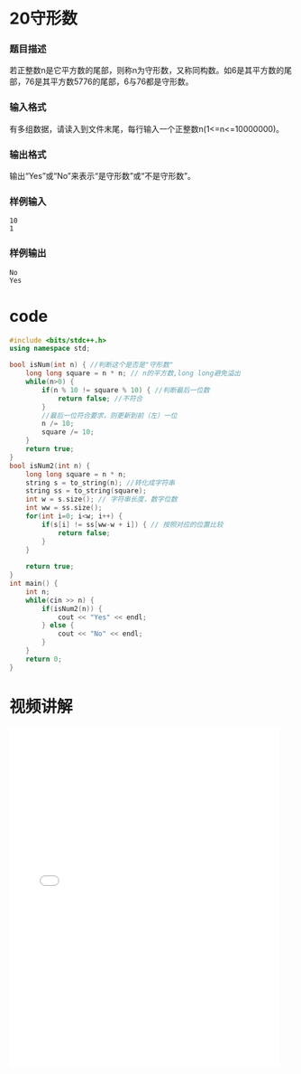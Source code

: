 # 20守形数

### 题目描述

若正整数n是它平方数的尾部，则称n为守形数，又称同构数。如6是其平方数的尾部，76是其平方数5776的尾部，6与76都是守形数。

### 输入格式

有多组数据，请读入到文件末尾，每行输入一个正整数n(1<=n<=10000000)。

### 输出格式

输出“Yes”或“No”来表示“是守形数”或“不是守形数”。

### 样例输入

```plaintext
10
1
```

### 样例输出

```plaintext
No
Yes
```

# code

```cpp
#include <bits/stdc++.h>
using namespace std;

bool isNum(int n) { //判断这个是否是"守形数"
	long long square = n * n; // n的平方数,long long避免溢出
	while(n>0) {
		if(n % 10 != square % 10) { //判断最后一位数
			return false; //不符合
		}
		//最后一位符合要求，则更新到前（左）一位
		n /= 10;
		square /= 10;
	}
	return true;
}
bool isNum2(int n) {
	long long square = n * n;
	string s = to_string(n); //转化成字符串 
	string ss = to_string(square); 
	int w = s.size(); // 字符串长度，数字位数 
	int ww = ss.size();
	for(int i=0; i<w; i++) {
		if(s[i] != ss[ww-w + i]) { // 按照对应的位置比较 
			return false;
		}
	}
	
	return true;
}
int main() {
	int n;
	while(cin >> n) {
		if(isNum2(n)) {
			cout << "Yes" << endl;
		} else {
			cout << "No" << endl;
		}
	}
	return 0;
}
```

# 视频讲解

<iframe src="//player.bilibili.com/player.html?aid=1350283480&bvid=BV1hB421r7CW&cid=1431918094&p=1" scrolling="no" border="0" frameborder="no" framespacing="0" allowfullscreen="true" width="95%" height=600> </iframe>
